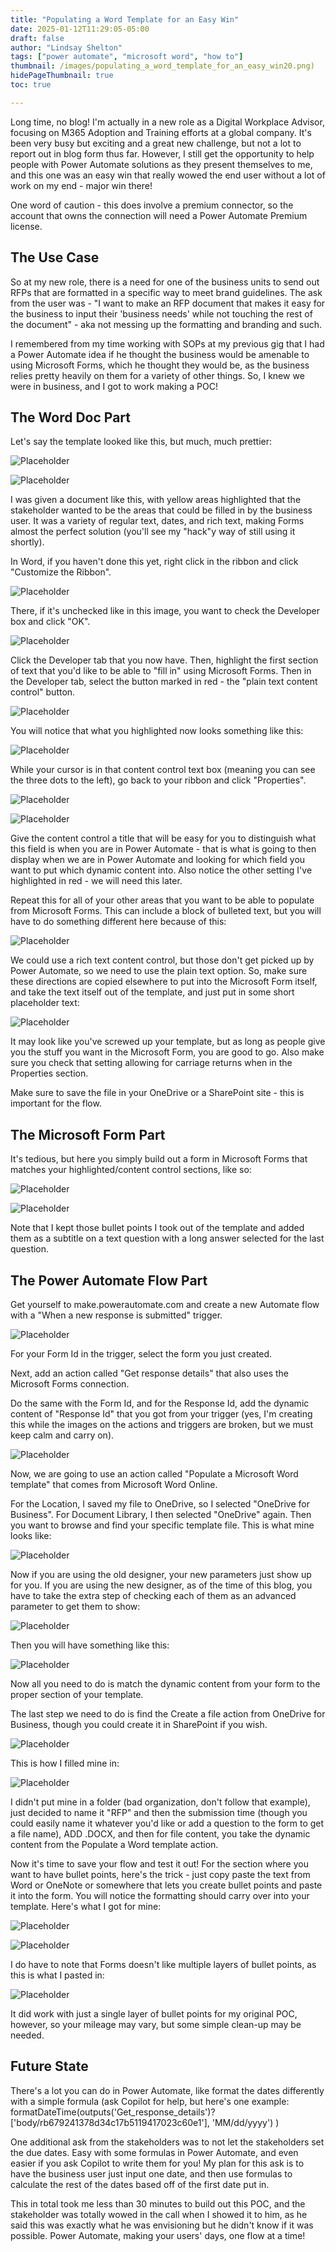 ```yaml
---
title: "Populating a Word Template for an Easy Win"
date: 2025-01-12T11:29:05-05:00
draft: false
author: "Lindsay Shelton"
tags: ["power automate", "microsoft word", "how to"]
thumbnail: /images/populating_a_word_template_for_an_easy_win20.png)
hidePageThumbnail: true
toc: true

---
```


Long time, no blog!  I'm actually in a new role as a Digital Workplace Advisor, focusing on M365 Adoption and Training efforts at a global company.  It's been very busy but exciting and a great new challenge, but not a lot to report out in blog form thus far.  However, I still get the opportunity to help people with Power Automate solutions as they present themselves to me, and this one was an easy win that really wowed the end user without a lot of work on my end - major win there!

One word of caution - this does involve a premium connector, so the account that owns the connection will need a Power Automate Premium license.

## The Use Case

So at my new role, there is a need for one of the business units to send out RFPs that are formatted in a specific way to meet brand guidelines.  The ask from the user was - "I want to make an RFP document that makes it easy for the business to input their 'business needs' while not touching the rest of the document" - aka not messing up the formatting and branding and such.  

I remembered from my time working with SOPs at my previous gig that I had a Power Automate idea if he thought the business would be amenable to using Microsoft Forms, which he thought they would be, as the business relies pretty heavily on them for a variety of other things.  So, I knew we were in business, and I got to work making a POC!

## The Word Doc Part

Let's say the template looked like this, but much, much prettier:

![Placeholder](/images/populating_a_word_template_for_an_easy_win1.png)

![Placeholder](/images/populating_a_word_template_for_an_easy_win2.png)

I was given a document like this, with yellow areas highlighted that the stakeholder wanted to be the areas that could be filled in by the business user.  It was a variety of regular text, dates, and rich text, making Forms almost the perfect solution (you'll see my "hack"y way of still using it shortly).

In Word, if you haven't done this yet, right click in the ribbon and click "Customize the Ribbon".

![Placeholder](/images/populating_a_word_template_for_an_easy_win3.png)

There, if it's unchecked like in this image, you want to check the Developer box and click "OK".

![Placeholder](/images/populating_a_word_template_for_an_easy_win4.png)

Click the Developer tab that you now have.  Then, highlight the first section of text that you'd like to be able to "fill in" using Microsoft Forms.  Then in the Developer tab, select the button marked in red - the "plain text content control" button.

![Placeholder](/images/populating_a_word_template_for_an_easy_win5.png)

You will notice that what you highlighted now looks something like this:

![Placeholder](/images/populating_a_word_template_for_an_easy_win6.png)

While your cursor is in that content control text box (meaning you can see the three dots to the left), go back to your ribbon and click "Properties".

![Placeholder](/images/populating_a_word_template_for_an_easy_win7.png)

![Placeholder](/images/populating_a_word_template_for_an_easy_win8.png)

Give the content control a title that will be easy for you to distinguish what this field is when you are in Power Automate - that is what is going to then display when we are in Power Automate and looking for which field you want to put which dynamic content into.  Also notice the other setting I've highlighted in red - we will need this later.

Repeat this for all of your other areas that you want to be able to populate from Microsoft Forms.  This can include a block of bulleted text, but you will have to do something different here because of this:

![Placeholder](/images/populating_a_word_template_for_an_easy_win9.png)

We could use a rich text content control, but those don't get picked up by Power Automate, so we need to use the plain text option.  So, make sure these directions are copied elsewhere to put into the Microsoft Form itself, and take the text itself out of the template, and just put in some short placeholder text:

![Placeholder](/images/populating_a_word_template_for_an_easy_win10.png)

It may look like you've screwed up your template, but as long as people give you the stuff you want in the Microsoft Form, you are good to go.  Also make sure you check that setting allowing for carriage returns when in the Properties section.

Make sure to save the file in your OneDrive or a SharePoint site - this is important for the flow.

## The Microsoft Form Part

It's tedious, but here you simply build out a form in Microsoft Forms that matches your highlighted/content control sections, like so:

![Placeholder](/images/populating_a_word_template_for_an_easy_win11.png)

![Placeholder](/images/populating_a_word_template_for_an_easy_win12.png)

Note that I kept those bullet points I took out of the template and added them as a subtitle on a text question with a long answer selected for the last question.

## The Power Automate Flow Part

Get yourself to make.powerautomate.com and create a new Automate flow with a "When a new response is submitted" trigger.

![Placeholder](/images/populating_a_word_template_for_an_easy_win13.png)

For your Form Id in the trigger, select the form you just created.

Next, add an action called "Get response details" that also uses the Microsoft Forms connection.

Do the same with the Form Id, and for the Response Id, add the dynamic content of "Response Id" that you got from your trigger (yes, I'm creating this while the images on the actions and triggers are broken, but we must keep calm and carry on).

![Placeholder](/images/populating_a_word_template_for_an_easy_win14.png)

Now, we are going to use an action called "Populate a Microsoft Word template" that comes from Microsoft Word Online. 

For the Location, I saved my file to OneDrive, so I selected "OneDrive for Business".  For Document Library, I then selected "OneDrive" again.  Then you want to browse and find your specific template file.  This is what mine looks like:

![Placeholder](/images/populating_a_word_template_for_an_easy_win15.png)

Now if you are using the old designer, your new parameters just show up for you.  If you are using the new designer, as of the time of this blog, you have to take the extra step of checking each of them as an advanced parameter to get them to show:

![Placeholder](/images/populating_a_word_template_for_an_easy_win16.png)

Then you will have something like this:

![Placeholder](/images/populating_a_word_template_for_an_easy_win17.png)

Now all you need to do is match the dynamic content from your form to the proper section of your template.

The last step we need to do is find the Create a file action from OneDrive for Business, though you could create it in SharePoint if you wish.  

![Placeholder](/images/populating_a_word_template_for_an_easy_win18.png)

This is how I filled mine in:

![Placeholder](/images/populating_a_word_template_for_an_easy_win19.png)

I didn't put mine in a folder (bad organization, don't follow that example), just decided to name it "RFP" and then the submission time (though you could easily name it whatever you'd like or add a question to the form to get a file name), ADD .DOCX, and then for file content, you take the dynamic content from the Populate a Word template action.

Now it's time to save your flow and test it out!  For the section where you want to have bullet points, here's the trick - just copy paste the text from Word or OneNote or somewhere that lets you create bullet points and paste it into the form.  You will notice the formatting should carry over into your template.  Here's what I got for mine:

![Placeholder](/images/populating_a_word_template_for_an_easy_win20.png)

![Placeholder](/images/populating_a_word_template_for_an_easy_win21.png)

I do have to note that Forms doesn't like multiple layers of bullet points, as this is what I pasted in:

![Placeholder](/images/populating_a_word_template_for_an_easy_win22.png)

It did work with just a single layer of bullet points for my original POC, however, so your mileage may vary, but some simple clean-up may be needed.

## Future State

There's a lot you can do in Power Automate, like format the dates differently with a simple formula (ask Copilot for help, but here's one example: formatDateTime(outputs('Get_response_details')?['body/rb679241378d34c17b5119417023c60e1'], 'MM/dd/yyyy')
)

One additional ask from the stakeholders was to not let the stakeholders set the due dates.  Easy with some formulas in Power Automate, and even easier if you ask Copilot to write them for you!  My plan for this ask is to have the business user just input one date, and then use formulas to calculate the rest of the dates based off of the first date put in.

This in total took me less than 30 minutes to build out this POC, and the stakeholder was totally wowed in the call when I showed it to him, as he said this was exactly what he was envisioning but he didn't know if it was possible.  Power Automate, making your users' days, one flow at a time!

<!-- Google tag (gtag.js) -->
<script async src="https://www.googletagmanager.com/gtag/js?id=G-CN3PDT3T20"></script>
<script>
  window.dataLayer = window.dataLayer || [];
  function gtag(){dataLayer.push(arguments);}
  gtag('js', new Date());

  gtag('config', 'G-CN3PDT3T20');
</script>